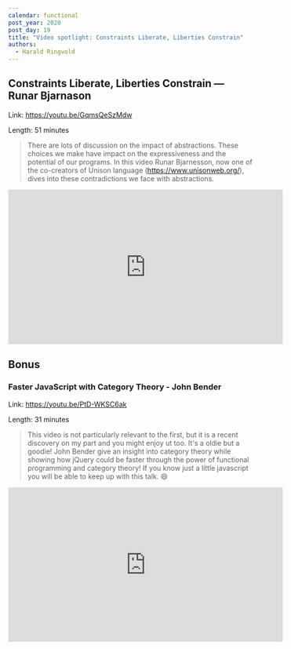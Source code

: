 ```yaml
---
calendar: functional
post_year: 2020
post_day: 19
title: "Video spotlight: Constraints Liberate, Liberties Constrain"
authors:
  - Harald Ringvold
---
```


## Constraints Liberate, Liberties Constrain — Runar Bjarnason

Link: https://youtu.be/GqmsQeSzMdw

Length: 51 minutes 

> There are lots of discussion on the impact of abstractions. These choices we make have impact on the expressiveness and the potential of our programs. In this video Runar Bjarnesson, now one of the co-creators of Unison language (https://www.unisonweb.org/), dives into these contradictions we face with abstractions.

<iframe width="560" height="315" src="https://www.youtube-nocookie.com/embed/GqmsQeSzMdw" frameborder="0" allow="accelerometer; autoplay; clipboard-write; encrypted-media; gyroscope; picture-in-picture" allowfullscreen></iframe>



## Bonus

### Faster JavaScript with Category Theory - John Bender

Link: https://youtu.be/PtD-WKSC6ak

Length: 31 minutes

> This video is not particularly relevant to the first, but it is a recent discovery on my part and you might enjoy ut too. It's a oldie but a goodie! John Bender give an insight into category theory while showing how jQuery could be faster through the power of functional programming and category theory! If you know just a little javascript you will be able to keep up with this talk. 😄

<iframe width="560" height="315" src="https://www.youtube-nocookie.com/embed/PtD-WKSC6ak" frameborder="0" allow="accelerometer; autoplay; clipboard-write; encrypted-media; gyroscope; picture-in-picture" allowfullscreen></iframe>